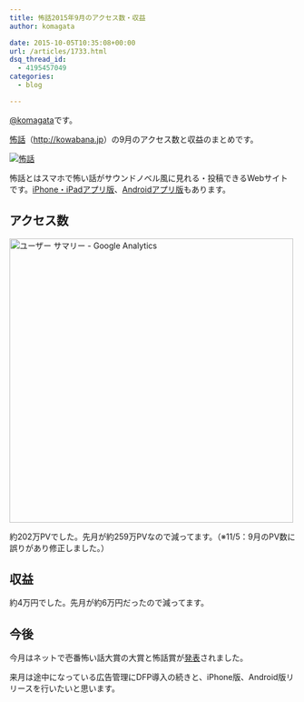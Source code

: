```yaml
---
title: 怖話2015年9月のアクセス数・収益
author: komagata

date: 2015-10-05T10:35:08+00:00
url: /articles/1733.html
dsq_thread_id:
  - 4195457049
categories:
  - blog

---
```

[@komagata][1]です。

<a title="怖話" href="http://kowabana.jp" target="_blank">怖話</a>（<a title="怖話" href="http://kowabana.jp" target="_blank">http://kowabana.jp</a>）の9月のアクセス数と収益のまとめです。


  <a href="http://kowabana.jp"><img alt="怖話" src="http://i.gyazo.com/19e880127697f2aa72533b8e32ed6a2a.png" /></a>


怖話とはスマホで怖い話がサウンドノベル風に見れる・投稿できるWebサイトです。<a title="怖話iPhone・iPadアプリ版" href="https://itunes.apple.com/jp/app/bu-hua-zui-buno1wan5000huano/id564486792?l=ja&mt=8" target="_blank">iPhone・iPadアプリ版</a>、<a title="怖話Androidアプリ版" href="https://play.google.com/store/apps/details?id=jp.fjord.kowabana" target="_blank">Androidアプリ版</a>もあります。

## アクセス数


  <img alt="ユーザー サマリー - Google Analytics" src="https://gyazo.com/657806f86dec799ffb8e66ad213384bb.png" width="500px" />


約202万PVでした。先月が約259万PVなので減ってます。（※11/5：9月のPV数に誤りがあり修正しました。）

## 収益

約4万円でした。先月が約6万円だったので減ってます。

## 今後

今月はネットで壱番怖い話大賞の大賞と怖話賞が[発表][2]されました。
  
来月は途中になっている広告管理にDFP導入の続きと、iPhone版、Android版リリースを行いたいと思います。

 [1]: http://twitter.com/komagata
 [2]: http://kowabana.jp/articles/186